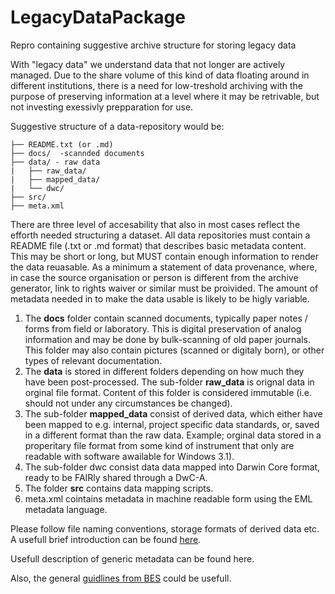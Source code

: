 # LegacyDataPackage
Repro containing suggestive archive structure for storing legacy data

With "legacy data" we understand data that not longer are actively managed. Due to the share volume of this kind of data floating around in different institutions, there is a need for low-treshold archiving with the purpose of preserving information at a level where it may be retrivable, but not investing exessivly prepparation for use. 

Suggestive structure of a data-repository would be: 

```
├── README.txt (or .md)
├── docs/  -scannded documents
├── data/ - raw data 
|   ├── raw_data/
|   ├── mapped_data/
|   └── dwc/
├── src/
├── meta.xml

```

There are three level of accesability that also in most cases reflect the efforth needed structuring a dataset. All data repositories must contain a README file (.txt or .md format) that describes basic metadata content. This may be short or long, but MUST contain enough information to render the data reuasable. As a minimum a statement of data provenance, where, in case the source organisation or person is different from the archive generator, link to rights waiver or similar must be proivided. The amount of metadata needed in to make the data usable is likely to be higly variable.

1. The **docs** folder contain scanned documents, typically paper notes / forms from field or laboratory. This is digital preservation of analog information and may be done by bulk-scanning of old paper journals. This folder may also contain pictures (scanned or digitaly born), or other types of relevant documentation.
2. The **data** is stored in different folders depending on how much they have been post-processed. The sub-folder **raw_data** is orignal data in orginal file format. Content of this folder is considered immutable (i.e. should not under any circumstances be changed).
3. The sub-folder **mapped_data** consist of derived data, which either have been mapped to e.g. internal, project specific data standards, or, saved in a different format than the raw data. Example; orginal data stored in a properitary file format from some kind of instrument that only are readable with software awailable for Windows 3.1). 
4. The sub-folder dwc consist data data mapped into Darwin Core format, ready to be FAIRly shared through a DwC-A. 
5. The folder **src** contains data mapping scripts. 
6. meta.xml cointains metadata in machine readable form using the EML metadata language. 


Please follow file naming conventions, storage formats of derived data etc. A usefull brief introduction can be found [here](https://site.uit.no/dataverseno/deposit/prepare/). 

Usefull description of generic metadata can be found here.

Also, the general [guidlines from BES](https://www.britishecologicalsociety.org/wp-content/uploads/Publ_Data-Management-Booklet.pdf) could be usefull.
